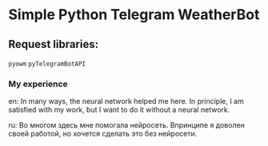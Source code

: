 <h1>Simple Python Telegram WeatherBot</h1>

<h2>Request libraries: </h2>

`pyowm`
`pyTelegramBotAPI`

<h3>My experience</h3>
en: In many ways, the neural network helped me here. In principle, I am satisfied with my work, but I want to do it without a neural network.


ru: Во многом здесь мне помогала нейросеть. Впринципе я доволен своей работой, но хочется сделать это без нейросети.
